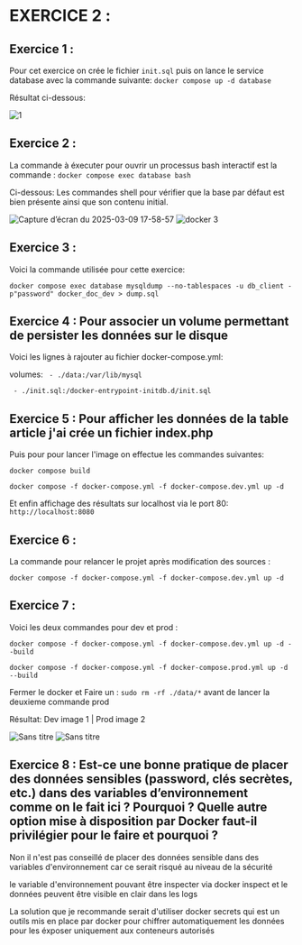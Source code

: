 # EXERCICE 2 : 


## Exercice 1 : 
Pour cet exercice on crée le fichier `init.sql` puis on lance le service database 
avec la commande suivante: `docker compose up -d database`

Résultat ci-dessous:

![1](https://github.com/user-attachments/assets/bb18b3db-6833-41aa-9216-08c40963df72)



## Exercice 2 : 
La commande à éxecuter pour ouvrir un processus bash interactif est
la commande : `docker compose exec database bash`

Ci-dessous: Les commandes shell pour vérifier que la base par défaut est bien présente ainsi
que son contenu initial.

![Capture d’écran du 2025-03-09 17-58-57](https://github.com/user-attachments/assets/50e92afb-7cc7-4753-8a76-841ae2d81200)
![docker 3](https://github.com/user-attachments/assets/bae0d632-17b3-42de-bb2c-e627a3ccd675)


## Exercice 3 : 
Voici la commande utilisée pour cette exercice: 

`docker compose exec database mysqldump --no-tablespaces -u db_client -p"password" docker_doc_dev > dump.sql`


## Exercice 4 : Pour associer un volume permettant de persister les données sur le disque 
Voici les lignes à rajouter au fichier docker-compose.yml:

volumes:
    `  - ./data:/var/lib/mysql `
    
     - ./init.sql:/docker-entrypoint-initdb.d/init.sql



## Exercice 5 : Pour afficher les données de la table article j'ai crée un fichier index.php

Puis pour pour lancer l'image on effectue les commandes suivantes: 

`docker compose build`

`docker compose -f docker-compose.yml -f docker-compose.dev.yml up -d`

Et enfin affichage des résultats sur localhost via le port 80:
`http://localhost:8080`



## Exercice 6 : 
La commande pour relancer le projet après modification des sources :

`docker compose -f docker-compose.yml -f docker-compose.dev.yml up -d`

## Exercice 7 :
Voici les deux commandes pour dev et prod : 

`docker compose -f docker-compose.yml -f docker-compose.dev.yml up -d --build`

`docker compose -f docker-compose.yml -f docker-compose.prod.yml up -d --build`

Fermer le docker et Faire un : `sudo rm -rf ./data/*` avant de lancer la deuxieme commande prod

Résultat: Dev image 1 | Prod image 2 

![Sans titre](https://github.com/user-attachments/assets/fea78887-8082-47d4-a82b-df75ab63ebde)
![Sans titre](https://github.com/user-attachments/assets/b18ec578-abdb-4073-9bb9-3a3134a5b92b)


## Exercice 8 : Est-ce une bonne pratique de placer des données sensibles (password, clés secrètes, etc.) dans des variables d’environnement comme on le fait ici ? Pourquoi ? Quelle autre option mise à disposition par Docker faut-il privilégier pour le faire et pourquoi ?


Non il n'est pas conseillé de placer des données sensible dans des variables d'environnement 
car ce serait risqué au niveau de la sécurité 

le variable d'environnement pouvant être inspecter via docker inspect
et le données peuvent être visible en clair dans les logs 

La solution que je recommande serait d'utiliser docker secrets qui est un outils mis en place par docker pour chiffrer automatiquement les données pour les éxposer uniquement aux conteneurs autorisés 






